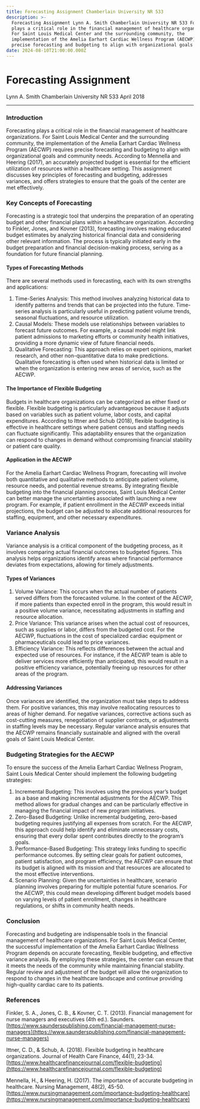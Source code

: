 ```yaml
---
title: Forecasting Assignment Chamberlain University NR 533
description: >-
  Forecasting Assignment Lynn A. Smith Chamberlain University NR 533 Forecasting
  plays a critical role in the financial management of healthcare organizations.
  For Saint Louis Medical Center and the surrounding community, the
  implementation of the Amelia Earhart Cardiac Wellness Program (AECWP) requires
  precise forecasting and budgeting to align with organizational goals
date: 2024-08-10T21:00:00.000Z
---
```


# Forecasting Assignment

Lynn A. Smith
Chamberlain University
NR 533
April 2018

***

### Introduction

Forecasting plays a critical role in the financial management of healthcare organizations. For Saint Louis Medical Center and the surrounding community, the implementation of the Amelia Earhart Cardiac Wellness Program (AECWP) requires precise forecasting and budgeting to align with organizational goals and community needs. According to Mennella and Heering (2017), an accurately projected budget is essential for the efficient utilization of resources within a healthcare setting. This assignment discusses key principles of forecasting and budgeting, addresses variances, and offers strategies to ensure that the goals of the center are met effectively.

### Key Concepts of Forecasting

Forecasting is a strategic tool that underpins the preparation of an operating budget and other financial plans within a healthcare organization. According to Finkler, Jones, and Kovner (2013), forecasting involves making educated budget estimates by analyzing historical financial data and considering other relevant information. The process is typically initiated early in the budget preparation and financial decision-making process, serving as a foundation for future financial planning.

#### Types of Forecasting Methods

There are several methods used in forecasting, each with its own strengths and applications:

1. Time-Series Analysis: This method involves analyzing historical data to identify patterns and trends that can be projected into the future. Time-series analysis is particularly useful in predicting patient volume trends, seasonal fluctuations, and resource utilization.
2. Causal Models: These models use relationships between variables to forecast future outcomes. For example, a causal model might link patient admissions to marketing efforts or community health initiatives, providing a more dynamic view of future financial needs.
3. Qualitative Forecasting: This approach relies on expert opinions, market research, and other non-quantitative data to make predictions. Qualitative forecasting is often used when historical data is limited or when the organization is entering new areas of service, such as the AECWP.

#### The Importance of Flexible Budgeting

Budgets in healthcare organizations can be categorized as either fixed or flexible. Flexible budgeting is particularly advantageous because it adjusts based on variables such as patient volume, labor costs, and capital expenditures. According to Ittner and Schub (2018), flexible budgeting is effective in healthcare settings where patient census and staffing needs can fluctuate significantly. This adaptability ensures that the organization can respond to changes in demand without compromising financial stability or patient care quality.

#### Application in the AECWP

For the Amelia Earhart Cardiac Wellness Program, forecasting will involve both quantitative and qualitative methods to anticipate patient volume, resource needs, and potential revenue streams. By integrating flexible budgeting into the financial planning process, Saint Louis Medical Center can better manage the uncertainties associated with launching a new program. For example, if patient enrollment in the AECWP exceeds initial projections, the budget can be adjusted to allocate additional resources for staffing, equipment, and other necessary expenditures.

### Variance Analysis

Variance analysis is a critical component of the budgeting process, as it involves comparing actual financial outcomes to budgeted figures. This analysis helps organizations identify areas where financial performance deviates from expectations, allowing for timely adjustments.

#### Types of Variances

1. Volume Variance: This occurs when the actual number of patients served differs from the forecasted volume. In the context of the AECWP, if more patients than expected enroll in the program, this would result in a positive volume variance, necessitating adjustments in staffing and resource allocation.
2. Price Variance: This variance arises when the actual cost of resources, such as supplies or labor, differs from the budgeted cost. For the AECWP, fluctuations in the cost of specialized cardiac equipment or pharmaceuticals could lead to price variances.
3. Efficiency Variance: This reflects differences between the actual and expected use of resources. For instance, if the AECWP team is able to deliver services more efficiently than anticipated, this would result in a positive efficiency variance, potentially freeing up resources for other areas of the program.

#### Addressing Variances

Once variances are identified, the organization must take steps to address them. For positive variances, this may involve reallocating resources to areas of higher demand. For negative variances, corrective actions such as cost-cutting measures, renegotiation of supplier contracts, or adjustments in staffing levels may be necessary. Regular variance analysis ensures that the AECWP remains financially sustainable and aligned with the overall goals of Saint Louis Medical Center.

### Budgeting Strategies for the AECWP

To ensure the success of the Amelia Earhart Cardiac Wellness Program, Saint Louis Medical Center should implement the following budgeting strategies:

1. Incremental Budgeting: This involves using the previous year’s budget as a base and making incremental adjustments for the AECWP. This method allows for gradual changes and can be particularly effective in managing the financial impact of new program initiatives.
2. Zero-Based Budgeting: Unlike incremental budgeting, zero-based budgeting requires justifying all expenses from scratch. For the AECWP, this approach could help identify and eliminate unnecessary costs, ensuring that every dollar spent contributes directly to the program’s goals.
3. Performance-Based Budgeting: This strategy links funding to specific performance outcomes. By setting clear goals for patient outcomes, patient satisfaction, and program efficiency, the AECWP can ensure that its budget is aligned with its mission and that resources are allocated to the most effective interventions.
4. Scenario Planning: Given the uncertainties in healthcare, scenario planning involves preparing for multiple potential future scenarios. For the AECWP, this could mean developing different budget models based on varying levels of patient enrollment, changes in healthcare regulations, or shifts in community health needs.

### Conclusion

Forecasting and budgeting are indispensable tools in the financial management of healthcare organizations. For Saint Louis Medical Center, the successful implementation of the Amelia Earhart Cardiac Wellness Program depends on accurate forecasting, flexible budgeting, and effective variance analysis. By employing these strategies, the center can ensure that it meets the needs of the community while maintaining financial stability. Regular review and adjustment of the budget will allow the organization to respond to changes in the healthcare landscape and continue providing high-quality cardiac care to its patients.

### References

Finkler, S. A., Jones, C. B., & Kovner, C. T. (2013). Financial management for nurse managers and executives (4th ed.). Saunders. [https://www.saunderspublishing.com/financial-management-nurse-managers](https://www.saunderspublishing.com/financial-management-nurse-managers)

Ittner, C. D., & Schub, A. (2018). Flexible budgeting in healthcare organizations. Journal of Health Care Finance, 44(1), 23-34. [https://www.healthcarefinancejournal.com/flexible-budgeting](https://www.healthcarefinancejournal.com/flexible-budgeting)

Mennella, H., & Heering, H. (2017). The importance of accurate budgeting in healthcare. Nursing Management, 48(2), 45-50. [https://www.nursingmanagement.com/importance-budgeting-healthcare](https://www.nursingmanagement.com/importance-budgeting-healthcare)
